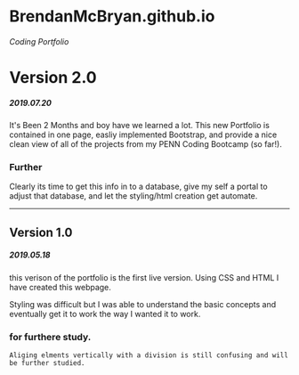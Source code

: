 # BrendanMcBryan.github.io

###### Coding Portfolio

# Version 2.0

##### 2019.07.20

It's Been 2 Months and boy have we learned a lot. This new Portfolio is contained in one page, easliy implemented Bootstrap, and provide a nice clean view of all of the projects from my PENN Coding Bootcamp (so far!).

### Further

Clearly its time to get this info in to a database, give my self a portal to adjust that database, and let the styling/html creation get automate.

---

## Version 1.0

##### 2019.05.18

this verison of the portfolio is the first live version.
Using CSS and HTML I have created this webpage.

Styling was difficult but I was able to understand the basic concepts and eventually get it to work the way I wanted it to work.

### for furthere study.

    Aliging elments vertically with a division is still confusing and will be further studied.
